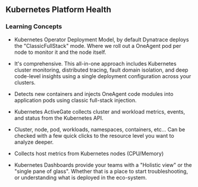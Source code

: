 ## Kubernetes Platform Health 

### Learning Concepts
- Kubernetes Operator Deployment Model, by default Dynatrace deploys the "ClassicFullStack" mode. Where we roll out a OneAgent pod per node to monitor it and the node itself. 
- It's comprehensive. This all-in-one approach includes Kubernetes cluster monitoring, distributed tracing, fault domain isolation, and deep code-level insights using a single deployment configuration across your clusters.
- Detects new containers and injects OneAgent code modules into application pods using classic full-stack injection.
- Kubernetes ActiveGate collects cluster and workload metrics, events, and status from the Kubernetes API.

- Cluster, node, pod, workloads, namespaces, containers, etc... Can be checked with a few quick clicks to the resource level you want to analyze deeper. 
- Collects host metrics from Kubernetes nodes (CPU/Memory)

- Kubernetes Dashboards provide your teams with a "Holistic view" or the "single pane of glass". Whether that is a place to start troubleshooting, or understanding what is deployed in the eco-system. 
